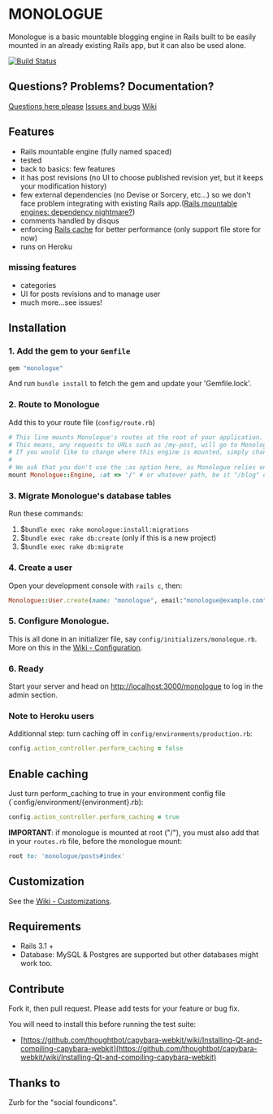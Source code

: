 # MONOLOGUE
Monologue is a basic mountable blogging engine in Rails built to be easily mounted in an already existing Rails app, but it can also be used alone.

[![Build Status](https://secure.travis-ci.org/jipiboily/monologue.png)](http://travis-ci.org/jipiboily/monologue)


## Questions? Problems? Documentation?

[Questions here please](http://groups.google.com/forum/#!forum/monologue-rb)
[Issues and bugs](http://github.com/jipiboily/monologue/issues)
[Wiki](https://github.com/jipiboily/monologue/wiki/_pages)

## Features
- Rails mountable engine (fully named spaced)
- tested
- back to basics: few features
- it has post revisions (no UI to choose published revision yet, but it keeps your modification history)
- few external dependencies (no Devise or Sorcery, etc…) so we don't face problem integrating with existing Rails app.([Rails mountable engines: dependency nightmare?](http://jipiboily.com/2012/rails-mountable-engines-dependency-nightmare))
- comments handled by disqus
- enforcing [Rails cache](http://edgeguides.rubyonrails.org/caching_with_rails.html) for better performance (only support file store for now)
- runs on Heroku

### missing features
- categories
- UI for posts revisions and to manage user
- much more…see issues!


## Installation
### 1. Add the gem to your `Gemfile`
```ruby
gem "monologue"
```
And run `bundle install` to fetch the gem and update your 'Gemfile.lock'.

### 2. Route to Monologue

Add this to your route file (`config/route.rb`)
```ruby
# This line mounts Monologue's routes at the root of your application.
# This means, any requests to URLs such as /my-post, will go to Monologue::PostsController.
# If you would like to change where this engine is mounted, simply change the :at option to something different.
#
# We ask that you don't use the :as option here, as Monologue relies on it being the default of "monologue"
mount Monologue::Engine, :at => '/' # or whatever path, be it "/blog" or "/monologue"
```

### 3. Migrate Monologue's database tables
Run these commands:

1. $`bundle exec rake monologue:install:migrations`
2. $`bundle exec rake db:create` (only if this is a new project)
3. $`bundle exec rake db:migrate`


### 4. Create a user
Open your development console with `rails c`, then:
```ruby
Monologue::User.create(name: "monologue", email:"monologue@example.com", password:"my-password", password_confirmation: "my-password")
```

### 5. Configure Monologue.
This is all done in an initializer file, say `config/initializers/monologue.rb`. More on this in the [Wiki - Configuration](https://github.com/jipiboily/monologue/wiki/Configuration).

### 6. Ready
Start your server and head on [http://localhost:3000/monologue](http://localhost:3000/monologue) to log in the admin section.

### Note to Heroku users
Additionnal step: turn caching off in `config/environments/production.rb`:
```ruby
config.action_controller.perform_caching = false
```

## Enable caching
Just turn perform_caching to true in your environment config file (`config/environment/{environment}.rb):
```ruby
config.action_controller.perform_caching = true
```

**IMPORTANT**: if monologue is mounted at root ("/"), you must also add that in your `routes.rb` file, before the monologue mount:

```ruby
root to: 'monologue/posts#index'
```

## Customization
See the [Wiki - Customizations](https://github.com/jipiboily/monologue/wiki/Customizations).

## Requirements
- Rails 3.1 +
- Database: MySQL & Postgres are supported but other databases might work too.

## Contribute
Fork it, then pull request. Please add tests for your feature or bug fix.

You will need to install this before running the test suite:
  - [https://github.com/thoughtbot/capybara-webkit/wiki/Installing-Qt-and-compiling-capybara-webkit](https://github.com/thoughtbot/capybara-webkit/wiki/Installing-Qt-and-compiling-capybara-webkit)

## Thanks to

Zurb for the "social foundicons".